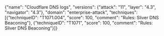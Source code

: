 {"name": "Cloudflare DNS logs", "versions": {"attack": "11", "layer": "4.3", "navigator": "4.3"}, "domain": "enterprise-attack", "techniques": [{"techniqueID": "T1071.004", "score": 100, "comment": "Rules: Sliver DNS Beaconing"}, {"techniqueID": "T1071", "score": 100, "comment": "Rules: Sliver DNS Beaconing"}]}